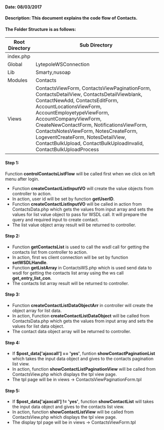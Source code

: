 #### Date: 08/03/2017

#### Description: This document explains the code flow of Contacts.

#### The Folder Structure is as follows:

 Root Directory | Sub Directory 
------------ | -------------
index.php | 
Global | LytepoleWSConnection
Lib | Smarty,nusoap
Modules | Contacts
Views | ContactsViewForm, ContactsViewPaginationForm, ContactsDetailView, ContactsDetailViewblank, ContactNewAdd, ContactsEditForm, AccountLocationsViewForm, AccountEmployetypeViewForm, AccountCompanyViewForm, CreateNewContactForm, NotificationsViewForm, ContactsNotesViewForm, NotesCreateForm, LogeventCreateForm, NotesDetailView, ContactBulkUpload, ContactBulkUploadInvalid, ContactBulkUploadProcess

#### Step 1:

Function **controlContactsListFlow** will be called first when we click on left menu after login.

- Function **createContactListInputVO** will create the value objects from controller to action.
- In action, user id will be set by function **getUserID**.
- Function **createContactListInputVO** will be called in action from ContactsData.php which gets the values from input array and sets the values for list value object to pass for WSDL call. It will prepare the query and required input to create contact.
- The list value object array result will be returned to controller.

#### Step 2:

- Function **getContactsList** is used to call the wsdl call for getting the contacts list from controller to action.
- In action, first ws client connection will be set by function **setWSDLHandle**.
- Function **getListArray** in ContactsWS.php which is used send data to wsdl for getting the contacts list array using the ws call **get_entry_list_con**.
- The contacts list array result will be returned to controller.

#### Step 3:

- Function **createContactListDataObjectArr** in controller will create the object array for list data.
- In action, Function **createContactListDataObject** will be called from ContactsData.php which gets the values from input array and sets the values for list data object.
- The contact data object array will be returned to controller.

#### Step 4:

- If **$post_data['ajaxcall'] == 'yes'**, funtion **showContactPaginationList** which takes the input data object and gives to the contacts pagination list view.
- In action, function **showContactListPaginationView** will be called from ContactsView.php which displays the tpl view page.
- The tpl page will be in views -> ContactsViewPaginationForm.tpl

#### Step 5:

- If **$post_data['ajaxcall'] != 'yes'**, function **showContactList** will takes the input data object and gives to the contacts list view.
- In action, function **showContactListView** will be called from ContactsView.php which displays the tpl view page.
- The display tpl page will be in views -> ContactsViewForm.tpl




